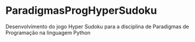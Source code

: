 # ParadigmasProgHyperSudoku
Desenvolvimento do jogo Hyper Sudoku para a disciplina de Paradigmas de Programação na linguagem Python
